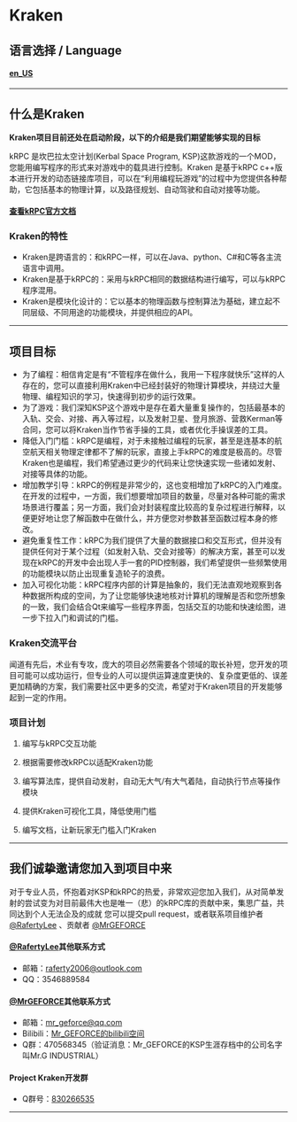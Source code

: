 # Kraken

## 语言选择 / Language

#### [en_US](https://github.com/RafertyLee/Kraken/blob/main/README.md)

---

## 什么是Kraken

**Kraken项目目前还处在启动阶段，以下的介绍是我们期望能够实现的目标**

kRPC 是坎巴拉太空计划(Kerbal Space Program, KSP)这款游戏的一个MOD，您能用编写程序的形式来对游戏中的载具进行控制。Kraken 是基于kRPC c++版本进行开发的动态链接库项目，可以在“利用编程玩游戏”的过程中为您提供各种帮助，它包括基本的物理计算，以及路径规划、自动驾驶和自动对接等功能。

#### [查看kRPC官方文档](https://krpc.github.io/krpc/index.html)

### Kraken的特性

- Kraken是跨语言的：和kRPC一样，可以在Java、python、C#和C等各主流语言中调用。
- Kraken是基于kRPC的：采用与kRPC相同的数据结构进行编写，可以与kRPC程序混用。
- Kraken是模块化设计的：它以基本的物理函数与控制算法为基础，建立起不同层级、不同用途的功能模块，并提供相应的API。

---

## 项目目标

- 为了编程：相信肯定是有“不管程序在做什么，我用一下程序就快乐”这样的人存在的，您可以直接利用Kraken中已经封装好的物理计算模块，并绕过大量物理、编程知识的学习，快速得到初步的运行效果。
- 为了游戏：我们深知KSP这个游戏中是存在着大量重复操作的，包括最基本的入轨、交会、对接、再入等过程，以及发射卫星、登月旅游、营救Kerman等合同，您可以将Kraken当作节省手操的工具，或者优化手操误差的工具。
- 降低入门门槛：kRPC是编程，对于未接触过编程的玩家，甚至是连基本的航空航天相关物理定律都不了解的玩家，直接上手kRPC的难度是极高的。尽管Kraken也是编程，我们希望通过更少的代码来让您快速实现一些诸如发射、对接等具体的功能。
- 增加教学引导：kRPC的例程是非常少的，这也变相增加了kRPC的入门难度。在开发的过程中，一方面，我们想要增加项目的数量，尽量对各种可能的需求场景进行覆盖；另一方面，我们会对封装程度比较高的复杂过程进行解释，以便更好地让您了解函数中在做什么，并方便您对参数甚至函数过程本身的修改。
- 避免重复性工作：kRPC为我们提供了大量的数据接口和交互形式，但并没有提供任何对于某个过程（如发射入轨、交会对接等）的解决方案，甚至可以发现在kRPC的开发中会出现人手一套的PID控制器，我们希望提供一些频繁使用的功能模块以防止出现重复造轮子的浪费。
- 加入可视化功能：kRPC程序内部的计算是抽象的，我们无法直观地观察到各种数据所构成的空间，为了让您能够快速地核对计算机的理解是否和您所想象的一致，我们会结合Qt来编写一些程序界面，包括交互的功能和快速绘图，进一步下拉入门和调试的门槛。

### Kraken交流平台

闻道有先后，术业有专攻，庞大的项目必然需要各个领域的取长补短，您开发的项目可能可以成功运行，但专业的人可以提供运算速度更快的、复杂度更低的、误差更加精确的方案，我们需要社区中更多的交流，希望对于Kraken项目的开发能够起到一定的作用。

### 项目计划

1. 编写与kRPC交互功能

2. 根据需要修改kRPC以适配Kraken功能

3. 编写算法库，提供自动发射，自动无大气/有大气着陆，自动执行节点等操作模块

4. 提供Kraken可视化工具，降低使用门槛

5. 编写文档，让新玩家无门槛入门Kraken

---

## 我们诚挚邀请您加入到项目中来

对于专业人员，怀抱着对KSP和kRPC的热爱，非常欢迎您加入我们，从对简单发射的尝试变为对目前最伟大也是唯一（悲）的kRPC库的贡献中来，集思广益，共同达到个人无法企及的成就
您可以提交pull request，或者联系项目维护者 [@RafertyLee](https://github.com/RafertyLee) 、贡献者 [@MrGEFORCE](https://github.com/MrGEFORCE)

#### [@RafertyLee](https://github.com/RafertyLee)其他联系方式

- 邮箱：[raferty2006@outlook.com](mailto:raferty.opensource@outlook.com)
- QQ：3546889584

#### [@MrGEFORCE](https://github.com/MrGEFORCE)其他联系方式

- 邮箱：[mr_geforce@qq.com](mailto:mr_geforce@qq.com)
- Bilibili：[Mr_GEFORCE的bilibili空间](https://space.bilibili.com/22746431)
- Q群：470568345（验证消息：Mr_GEFORCE的KSP生涯存档中的公司名字叫Mr.G INDUSTRIAL）

#### Project Kraken开发群

- Q群号：[830266535](http://qm.qq.com/cgi-bin/qm/qr?_wv=1027&k=49Yx0OIPuIwxxp71M4efdLDjUSkulXog&authKey=fYoJ320TiF%2Fu8kcAQBIxig4WzKFTQDY5URf7TfKWB9EwL8yGcpCZ6mH6AbPN6EFq&noverify=0&group_code=830266535)

---
